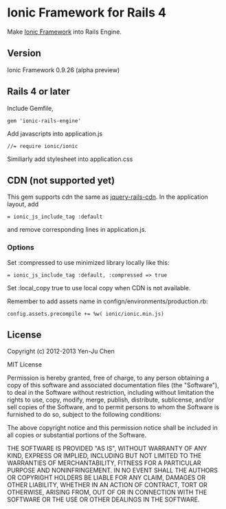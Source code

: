 # Ionic Framework for Rails 4
Make [Ionic Framework](http://ionicframework.com) into Rails Engine. 

## Version
Ionic Framework 0.9.26 (alpha preview)

## Rails 4 or later
Include Gemfile,

    gem 'ionic-rails-engine'

Add javascripts into application.js

    //= require ionic/ionic

Similiarly add stylesheet into application.css

## CDN (not supported yet)

This gem supports cdn the same as [jquery-rails-cdn](https://github.com/yjchen/jquery-rails-cdn). In the application layout, add

    = ionic_js_include_tag :default

and remove corresponding lines in application.js.

### Options

Set :compressed to use minimized library locally like this:

    = ionic_js_include_tag :default, :compressed => true

Set :local_copy true to use local copy when CDN is not available.

Remember to add assets name in confign/environments/production.rb:

    config.assets.precompile += %w( ionic/ionic.min.js)

## License

Copyright (c) 2012-2013 Yen-Ju Chen

MIT License

Permission is hereby granted, free of charge, to any person obtaining
a copy of this software and associated documentation files (the
"Software"), to deal in the Software without restriction, including
without limitation the rights to use, copy, modify, merge, publish,
distribute, sublicense, and/or sell copies of the Software, and to
permit persons to whom the Software is furnished to do so, subject to
the following conditions:

The above copyright notice and this permission notice shall be
included in all copies or substantial portions of the Software.

THE SOFTWARE IS PROVIDED "AS IS", WITHOUT WARRANTY OF ANY KIND,
EXPRESS OR IMPLIED, INCLUDING BUT NOT LIMITED TO THE WARRANTIES OF
MERCHANTABILITY, FITNESS FOR A PARTICULAR PURPOSE AND
NONINFRINGEMENT. IN NO EVENT SHALL THE AUTHORS OR COPYRIGHT HOLDERS BE
LIABLE FOR ANY CLAIM, DAMAGES OR OTHER LIABILITY, WHETHER IN AN ACTION
OF CONTRACT, TORT OR OTHERWISE, ARISING FROM, OUT OF OR IN CONNECTION
WITH THE SOFTWARE OR THE USE OR OTHER DEALINGS IN THE SOFTWARE.
